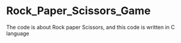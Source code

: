 # Rock_Paper_Scissors_Game
The code is about Rock paper Scissors, and this code is written in C language
